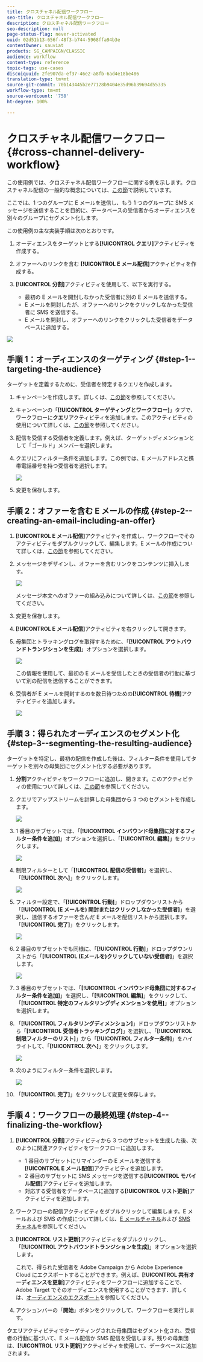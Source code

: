 ```yaml
---
title: クロスチャネル配信ワークフロー
seo-title: クロスチャネル配信ワークフロー
description: クロスチャネル配信ワークフロー
seo-description: null
page-status-flag: never-activated
uuid: 02d51b13-656f-48f3-b744-5968ffa94b3e
contentOwner: sauviat
products: SG_CAMPAIGN/CLASSIC
audience: workflow
content-type: reference
topic-tags: use-cases
discoiquuid: 2fe907da-ef37-46e2-a8fb-6ad4e18be486
translation-type: tm+mt
source-git-commit: 70b143445b2e77128b9404e35d96b39694d55335
workflow-type: tm+mt
source-wordcount: '758'
ht-degree: 100%

---
```



# クロスチャネル配信ワークフロー{#cross-channel-delivery-workflow}

この使用例では、クロスチャネル配信ワークフローに関する例を示します。クロスチャネル配信の一般的な概念については、[この節](../../workflow/using/cross-channel-deliveries.md)で説明しています。

ここでは、1 つのグループに E メールを送信し、もう 1 つのグループに SMS メッセージを送信することを目的に、データベースの受信者からオーディエンスを別々のグループにセグメント化します。

この使用例の主な実装手順は次のとおりです。

1. オーディエンスをターゲットとする&#x200B;**[!UICONTROL クエリ]**&#x200B;アクティビティを作成する。
1. オファーへのリンクを含む **[!UICONTROL E メール配信]**&#x200B;アクティビティを作成する。
1. **[!UICONTROL 分割]**&#x200B;アクティビティを使用して、以下を実行する。

   * 最初の E メールを開封しなかった受信者に別の E メールを送信する。
   * E メールを開封したが、オファーへのリンクをクリックしなかった受信者に SMS を送信する。
   * E メールを開封し、オファーへのリンクをクリックした受信者をデータベースに追加する。

![](assets/wkf_cross-channel_7.png)

## 手順 1：オーディエンスのターゲティング {#step-1--targeting-the-audience}

ターゲットを定義するために、受信者を特定するクエリを作成します。

1. キャンペーンを作成します。詳しくは、[この節](../../campaign/using/setting-up-marketing-campaigns.md#creating-a-campaign)を参照してください。
1. キャンペーンの「**[!UICONTROL ターゲティングとワークフロー]**」タブで、ワークフローに&#x200B;**クエリ**&#x200B;アクティビティを追加します。このアクティビティの使用について詳しくは、[この節](../../workflow/using/query.md)を参照してください。
1. 配信を受信する受信者を定義します。例えば、ターゲットディメンションとして「ゴールド」メンバーを選択します。
1. クエリにフィルター条件を追加します。この例では、E メールアドレスと携帯電話番号を持つ受信者を選択します。

   ![](assets/wkf_cross-channel_3.png)

1. 変更を保存します。

## 手順 2：オファーを含む E メールの作成 {#step-2--creating-an-email-including-an-offer}

1. **[!UICONTROL E メール配信]**&#x200B;アクティビティを作成し、ワークフローでそのアクティビティをダブルクリックして、編集します。E メールの作成について詳しくは、[この節](../../delivery/using/about-email-channel.md)を参照してください。
1. メッセージをデザインし、オファーを含むリンクをコンテンツに挿入します。

   ![](assets/wkf_cross-channel_1.png)

   メッセージ本文へのオファーの組み込みについて詳しくは、[この節](../../interaction/using/integrating-an-offer-via-the-wizard.md#delivering-with-a-call-to-the-offer-engine)を参照してください。

1. 変更を保存します。
1. **[!UICONTROL E メール配信]**&#x200B;アクティビティを右クリックして開きます。
1. 母集団とトラッキングログを取得するために、「**[!UICONTROL アウトバウンドトランジションを生成]**」オプションを選択します。

   ![](assets/wkf_cross-channel_2.png)

   この情報を使用して、最初の E メールを受信したときの受信者の行動に基づいて別の配信を送信することができます。

1. 受信者が E メールを開封するのを数日待つための&#x200B;**[!UICONTROL 待機]**&#x200B;アクティビティを追加します。

   ![](assets/wkf_cross-channel_4.png)

## 手順 3：得られたオーディエンスのセグメント化 {#step-3--segmenting-the-resulting-audience}

ターゲットを特定し、最初の配信を作成した後は、フィルター条件を使用してターゲットを別々の母集団にセグメント化する必要があります。

1. **分割**&#x200B;アクティビティをワークフローに追加し、開きます。このアクティビティの使用について詳しくは、[この節](../../workflow/using/split.md)を参照してください。
1. クエリでアップストリームを計算した母集団から 3 つのセグメントを作成します。

   ![](assets/wkf_cross-channel_6.png)

1. 1 番目のサブセットでは、「**[!UICONTROL インバウンド母集団に対するフィルター条件を追加]**」オプションを選択し、「**[!UICONTROL 編集]**」をクリックします。

   ![](assets/wkf_cross-channel_8.png)

1. 制限フィルターとして「**[!UICONTROL 配信の受信者]**」を選択し、「**[!UICONTROL 次へ]**」をクリックします。

   ![](assets/wkf_cross-channel_9.png)

1. フィルター設定で、「**[!UICONTROL 行動]**」ドロップダウンリストから「**[!UICONTROL (E メールを) 開封またはクリックしなかった受信者]**」を選択し、送信するオファーを含んだ E メールを配信リストから選択します。「**[!UICONTROL 完了]**」をクリックします。

   ![](assets/wkf_cross-channel_10.png)

1. 2 番目のサブセットでも同様に、「**[!UICONTROL 行動]**」ドロップダウンリストから「**[!UICONTROL (Eメールを)クリックしていない受信者]**」を選択します。

   ![](assets/wkf_cross-channel_11.png)

1. 3 番目のサブセットでは、「**[!UICONTROL インバウンド母集団に対するフィルター条件を追加]**」を選択し、「**[!UICONTROL 編集]**」をクリックして、「**[!UICONTROL 特定のフィルタリングディメンションを使用]**」オプションを選択します。
1. 「**[!UICONTROL フィルタリングディメンション]**」ドロップダウンリストから「**[!UICONTROL 受信者トラッキングログ]**」を選択し、「**[!UICONTROL 制限フィルターのリスト]**」から「**[!UICONTROL フィルター条件]**」をハイライトして、「**[!UICONTROL 次へ]**」をクリックします。

   ![](assets/wkf_cross-channel_12.png)

1. 次のようにフィルター条件を選択します。

   ![](assets/wkf_cross-channel_13.png)

1. 「**[!UICONTROL 完了]**」をクリックして変更を保存します。

## 手順 4：ワークフローの最終処理 {#step-4--finalizing-the-workflow}

1. **[!UICONTROL 分割]**&#x200B;アクティビティから 3 つのサブセットを生成した後、次のように関連アクティビティをワークフローに追加します。

   * 1 番目のサブセットにリマインダーの E メールを送信する **[!UICONTROL E メール配信]**&#x200B;アクティビティを追加します。
   * 2 番目のサブセットに SMS メッセージを送信する&#x200B;**[!UICONTROL モバイル配信]**&#x200B;アクティビティを追加します。
   * 対応する受信者をデータベースに追加する&#x200B;**[!UICONTROL リスト更新]**&#x200B;アクティビティを追加します。

1. ワークフローの配信アクティビティをダブルクリックして編集します。E メールおよび SMS の作成について詳しくは、[E メールチャネル](../../delivery/using/about-email-channel.md)および [SMS チャネル](../../delivery/using/sms-channel.md)を参照してください。
1. **[!UICONTROL リスト更新]**&#x200B;アクティビティをダブルクリックし、「**[!UICONTROL アウトバウンドトランジションを生成]**」オプションを選択します。

   これで、得られた受信者を Adobe Campaign から Adobe Experience Cloud にエクスポートすることができます。例えば、**[!UICONTROL 共有オーディエンスを更新]**&#x200B;アクティビティをワークフローに追加することで、Adobe Target でそのオーディエンスを使用することができます．詳しくは、[オーディエンスのエクスポート](../../integrations/using/importing-and-exporting-audiences.md#exporting-an-audience)を参照してください。

1. アクションバーの「**開始**」ボタンをクリックして、ワークフローを実行します。

**クエリ**&#x200B;アクティビティでターゲティングされた母集団はセグメント化され、受信者の行動に基づいて、E メール配信か SMS 配信を受信します。残りの母集団は、**[!UICONTROL リスト更新]**&#x200B;アクティビティを使用して、データベースに追加されます。
